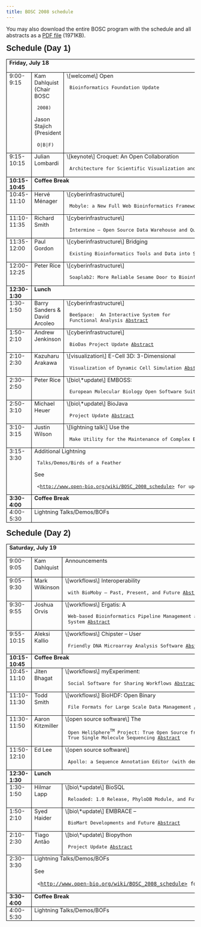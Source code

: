 ```yaml
---
title: BOSC 2008 schedule
---
```


You may also download the entire BOSC program with the schedule and all
abstracts as a [PDF
file](http://www.open-bio.org/w/images/b/b6/BOSC2008_program.pdf)
(1971KB).

<div class=Section1>
<b
style='mso-bidi-font-weight:normal'><span style='font-size:16.0pt;font-family:
Arial'>Schedule (Day 1)</span></b>

<table class=MsoTableGrid border=1 cellspacing=0 cellpadding=0
 style='border-collapse:collapse;border:none;mso-border-alt:solid windowtext .5pt;
 mso-yfti-tbllook:480;mso-padding-alt:0in 5.4pt 0in 5.4pt;mso-border-insideh:
 .5pt solid windowtext;mso-border-insidev:.5pt solid windowtext'>
<tr style='mso-yfti-irow:0;mso-yfti-firstrow:yes'>
<td width=638 colspan=3 valign=top style='width:6.65in;border:solid windowtext 1.0pt;
  mso-border-alt:solid windowtext .5pt;padding:0in 5.4pt 0in 5.4pt'>
<b style='mso-bidi-font-weight:normal'><span
  style='font-size:11.0pt'>Friday, July 18</span></b>

<b style='mso-bidi-font-weight:normal'><span
  style='font-size:11.0pt'></span></b>

</td>
</tr>
<tr style='mso-yfti-irow:1'>
<td width=95 valign=top style='width:71.4pt;border:solid windowtext 1.0pt;
  border-top:none;mso-border-top-alt:solid windowtext .5pt;mso-border-alt:solid windowtext .5pt;
  padding:0in 5.4pt 0in 5.4pt'>
<span style='font-size:11.0pt'>9:00-9:15</span>

</td>
<td width=136 valign=top style='width:102.0pt;border-top:none;border-left:
  none;border-bottom:solid windowtext 1.0pt;border-right:solid windowtext 1.0pt;
  mso-border-top-alt:solid windowtext .5pt;mso-border-left-alt:solid windowtext .5pt;
  mso-border-alt:solid windowtext .5pt;padding:0in 5.4pt 0in 5.4pt'>
<span style='font-size:11.0pt'>Kam Dahlquist (Chair BOSC

` 2008)`</span>

<span style='font-size:11.0pt'>Jason Stajich (President

` O|B|F)`</span>

</td>
<td width=407 valign=top style='width:305.4pt;border-top:none;border-left:
  none;border-bottom:solid windowtext 1.0pt;border-right:solid windowtext 1.0pt;
  mso-border-top-alt:solid windowtext .5pt;mso-border-left-alt:solid windowtext .5pt;
  mso-border-alt:solid windowtext .5pt;padding:0in 5.4pt 0in 5.4pt'>
<span style='font-size:11.0pt'>\[welcome\] Open

` Bioinformatics Foundation Update`</span>

</td>
</tr>
<tr style='mso-yfti-irow:2'>
<td width=95 valign=top style='width:71.4pt;border:solid windowtext 1.0pt;
  border-top:none;mso-border-top-alt:solid windowtext .5pt;mso-border-alt:solid windowtext .5pt;
  padding:0in 5.4pt 0in 5.4pt'>
<span style='font-size:11.0pt'>9:15-10:15</span>

</td>
<td width=136 valign=top style='width:102.0pt;border-top:none;border-left:
  none;border-bottom:solid windowtext 1.0pt;border-right:solid windowtext 1.0pt;
  mso-border-top-alt:solid windowtext .5pt;mso-border-left-alt:solid windowtext .5pt;
  mso-border-alt:solid windowtext .5pt;padding:0in 5.4pt 0in 5.4pt'>
<span style='font-size:11.0pt'>Julian Lombardi</span>

</td>
<td width=407 valign=top style='width:305.4pt;border-top:none;border-left:
  none;border-bottom:solid windowtext 1.0pt;border-right:solid windowtext 1.0pt;
  mso-border-top-alt:solid windowtext .5pt;mso-border-left-alt:solid windowtext .5pt;
  mso-border-alt:solid windowtext .5pt;padding:0in 5.4pt 0in 5.4pt'>
<span lang=EN style='font-size:11.0pt;mso-ansi-language:
  EN;mso-bidi-font-weight:bold'>\[keynote\] Croquet: An Open
Collaboration

` Architecture for Scientific Visualization and Simulation`</span><span
  style='font-size:11.0pt'></span>

</td>
</tr>
<tr style='mso-yfti-irow:3'>
<td width=95 valign=top style='width:71.4pt;border:solid windowtext 1.0pt;
  border-top:none;mso-border-top-alt:solid windowtext .5pt;mso-border-alt:solid windowtext .5pt;
  padding:0in 5.4pt 0in 5.4pt'>
<b style='mso-bidi-font-weight:normal'><span
  style='font-size:11.0pt'>10:15-10:45</span></b>

</td>
<td width=543 colspan=2 valign=top style='width:407.4pt;border-top:none;
  border-left:none;border-bottom:solid windowtext 1.0pt;border-right:solid windowtext 1.0pt;
  mso-border-top-alt:solid windowtext .5pt;mso-border-left-alt:solid windowtext .5pt;
  mso-border-alt:solid windowtext .5pt;padding:0in 5.4pt 0in 5.4pt'>
<b style='mso-bidi-font-weight:normal'><span
  style='font-size:11.0pt'>Coffee Break</span></b>

<b style='mso-bidi-font-weight:normal'><span
  style='font-size:11.0pt'></span></b>

</td>
</tr>
<tr style='mso-yfti-irow:4'>
<td width=95 valign=top style='width:71.4pt;border:solid windowtext 1.0pt;
  border-top:none;mso-border-top-alt:solid windowtext .5pt;mso-border-alt:solid windowtext .5pt;
  padding:0in 5.4pt 0in 5.4pt'>
<span style='font-size:11.0pt'>10:45-11:10</span>

</td>
<td width=136 valign=top style='width:102.0pt;border-top:none;border-left:
  none;border-bottom:solid windowtext 1.0pt;border-right:solid windowtext 1.0pt;
  mso-border-top-alt:solid windowtext .5pt;mso-border-left-alt:solid windowtext .5pt;
  mso-border-alt:solid windowtext .5pt;padding:0in 5.4pt 0in 5.4pt'>
<span style='font-size:11.0pt'>Hervé Ménager </span>

</td>
<td width=407 valign=top style='width:305.4pt;border-top:none;border-left:
  none;border-bottom:solid windowtext 1.0pt;border-right:solid windowtext 1.0pt;
  mso-border-top-alt:solid windowtext .5pt;mso-border-left-alt:solid windowtext .5pt;
  mso-border-alt:solid windowtext .5pt;padding:0in 5.4pt 0in 5.4pt'>
<span style='font-size:11.0pt'>\[cyberinfrastructure\]

` Mobyle: a New Full Web Bioinformatics Framework `[`Abstract`](http://www.open-bio.org/w/images/c/c7/Menager_Mobyle_abstract.pdf)</span>

</td>
</tr>
<tr style='mso-yfti-irow:5'>
<td width=95 valign=top style='width:71.4pt;border:solid windowtext 1.0pt;
  border-top:none;mso-border-top-alt:solid windowtext .5pt;mso-border-alt:solid windowtext .5pt;
  padding:0in 5.4pt 0in 5.4pt'>
<span style='font-size:11.0pt'>11:10-11:35</span>

</td>
<td width=136 valign=top style='width:102.0pt;border-top:none;border-left:
  none;border-bottom:solid windowtext 1.0pt;border-right:solid windowtext 1.0pt;
  mso-border-top-alt:solid windowtext .5pt;mso-border-left-alt:solid windowtext .5pt;
  mso-border-alt:solid windowtext .5pt;padding:0in 5.4pt 0in 5.4pt'>
<span style='font-size:11.0pt'>Richard Smith</span>

</td>
<td width=407 valign=top style='width:305.4pt;border-top:none;border-left:
  none;border-bottom:solid windowtext 1.0pt;border-right:solid windowtext 1.0pt;
  mso-border-top-alt:solid windowtext .5pt;mso-border-left-alt:solid windowtext .5pt;
  mso-border-alt:solid windowtext .5pt;padding:0in 5.4pt 0in 5.4pt'>
<span style='font-size:11.0pt'>\[cyberinfrastructure\]

` Intermine – Open Source Data Warehouse and Query Interface `[`Abstract`](http://www.open-bio.org/w/images/e/e5/Smith_R_Intermine_abstract.pdf)</span>

</td>
</tr>
<tr style='mso-yfti-irow:6'>
<td width=95 valign=top style='width:71.4pt;border:solid windowtext 1.0pt;
  border-top:none;mso-border-top-alt:solid windowtext .5pt;mso-border-alt:solid windowtext .5pt;
  padding:0in 5.4pt 0in 5.4pt'>
<span style='font-size:11.0pt'>11:35-12:00</span>

</td>
<td width=136 valign=top style='width:102.0pt;border-top:none;border-left:
  none;border-bottom:solid windowtext 1.0pt;border-right:solid windowtext 1.0pt;
  mso-border-top-alt:solid windowtext .5pt;mso-border-left-alt:solid windowtext .5pt;
  mso-border-alt:solid windowtext .5pt;padding:0in 5.4pt 0in 5.4pt'>
<span style='font-size:11.0pt'>Paul Gordon</span>

</td>
<td width=407 valign=top style='width:305.4pt;border-top:none;border-left:
  none;border-bottom:solid windowtext 1.0pt;border-right:solid windowtext 1.0pt;
  mso-border-top-alt:solid windowtext .5pt;mso-border-left-alt:solid windowtext .5pt;
  mso-border-alt:solid windowtext .5pt;padding:0in 5.4pt 0in 5.4pt'>
<span style='font-size:11.0pt'>\[cyberinfrastructure\] Bridging

` Existing Bioinformatics Tools and Data into Semantic Web Services `[`Abstract`](http://www.open-bio.org/w/images/6/69/Gordon_SemanticWeb_abstract.pdf)</span>

</td>
</tr>
<tr style='mso-yfti-irow:7'>
<td width=95 valign=top style='width:71.4pt;border:solid windowtext 1.0pt;
  border-top:none;mso-border-top-alt:solid windowtext .5pt;mso-border-alt:solid windowtext .5pt;
  padding:0in 5.4pt 0in 5.4pt'>
<span style='font-size:11.0pt'>12:00-12:25</span>

</td>
<td width=136 valign=top style='width:102.0pt;border-top:none;border-left:
  none;border-bottom:solid windowtext 1.0pt;border-right:solid windowtext 1.0pt;
  mso-border-top-alt:solid windowtext .5pt;mso-border-left-alt:solid windowtext .5pt;
  mso-border-alt:solid windowtext .5pt;padding:0in 5.4pt 0in 5.4pt'>
<span style='font-size:11.0pt'>Peter Rice</span>

</td>
<td width=407 valign=top style='width:305.4pt;border-top:none;border-left:
  none;border-bottom:solid windowtext 1.0pt;border-right:solid windowtext 1.0pt;
  mso-border-top-alt:solid windowtext .5pt;mso-border-left-alt:solid windowtext .5pt;
  mso-border-alt:solid windowtext .5pt;padding:0in 5.4pt 0in 5.4pt'>
<span style='font-size:11.0pt'>\[cyberinfrastructure\]

` Soaplab2: More Reliable Sesame Door to Bioinformatics Programs `[`Abstract`](http://www.open-bio.org/w/images/3/3c/Rice_Soaplab2_abstract.pdf)</span>

</td>
</tr>
<tr style='mso-yfti-irow:8'>
<td width=95 valign=top style='width:71.4pt;border:solid windowtext 1.0pt;
  border-top:none;mso-border-top-alt:solid windowtext .5pt;mso-border-alt:solid windowtext .5pt;
  padding:0in 5.4pt 0in 5.4pt'>
<b style='mso-bidi-font-weight:normal'><span
  style='font-size:11.0pt'>12:30-1:30</span></b>

</td>
<td width=543 colspan=2 valign=top style='width:407.4pt;border-top:none;
  border-left:none;border-bottom:solid windowtext 1.0pt;border-right:solid windowtext 1.0pt;
  mso-border-top-alt:solid windowtext .5pt;mso-border-left-alt:solid windowtext .5pt;
  mso-border-alt:solid windowtext .5pt;padding:0in 5.4pt 0in 5.4pt'>
<b style='mso-bidi-font-weight:normal'><span
  style='font-size:11.0pt'>Lunch</span></b>

<b style='mso-bidi-font-weight:normal'><span
  style='font-size:11.0pt'></span></b>

</td>
</tr>
<tr style='mso-yfti-irow:9'>
<td width=95 valign=top style='width:71.4pt;border:solid windowtext 1.0pt;
  border-top:none;mso-border-top-alt:solid windowtext .5pt;mso-border-alt:solid windowtext .5pt;
  padding:0in 5.4pt 0in 5.4pt'>
<span style='font-size:11.0pt'>1:30-1:50</span>

</td>
<td width=136 valign=top style='width:102.0pt;border-top:none;border-left:
  none;border-bottom:solid windowtext 1.0pt;border-right:solid windowtext 1.0pt;
  mso-border-top-alt:solid windowtext .5pt;mso-border-left-alt:solid windowtext .5pt;
  mso-border-alt:solid windowtext .5pt;padding:0in 5.4pt 0in 5.4pt'>
<span style='font-size:11.0pt'>Barry Sanders & David Arcoleo</span>

</td>
<td width=407 valign=top style='width:305.4pt;border-top:none;border-left:
  none;border-bottom:solid windowtext 1.0pt;border-right:solid windowtext 1.0pt;
  mso-border-top-alt:solid windowtext .5pt;mso-border-left-alt:solid windowtext .5pt;
  mso-border-alt:solid windowtext .5pt;padding:0in 5.4pt 0in 5.4pt'>
<span style='font-size:11.0pt'>\[cyberinfrastructure\]

` BeeSpace:`<span style='mso-spacerun:yes'>`  `</span>`An Interactive System for`  
` Functional Analysis `[`Abstract`](http://www.open-bio.org/w/images/2/27/Sanders_Arcoleo_BeeSpace_abstract.pdf)</span>

</td>
</tr>
<tr style='mso-yfti-irow:10'>
<td width=95 valign=top style='width:71.4pt;border:solid windowtext 1.0pt;
  border-top:none;mso-border-top-alt:solid windowtext .5pt;mso-border-alt:solid windowtext .5pt;
  padding:0in 5.4pt 0in 5.4pt'>
<span style='font-size:11.0pt'>1:50-2:10</span>

</td>
<td width=136 valign=top style='width:102.0pt;border-top:none;border-left:
  none;border-bottom:solid windowtext 1.0pt;border-right:solid windowtext 1.0pt;
  mso-border-top-alt:solid windowtext .5pt;mso-border-left-alt:solid windowtext .5pt;
  mso-border-alt:solid windowtext .5pt;padding:0in 5.4pt 0in 5.4pt'>
<span style='font-size:11.0pt'>Andrew Jenkinson</span>

<span style='font-size:11.0pt'></span>

</td>
<td width=407 valign=top style='width:305.4pt;border-top:none;border-left:
  none;border-bottom:solid windowtext 1.0pt;border-right:solid windowtext 1.0pt;
  mso-border-top-alt:solid windowtext .5pt;mso-border-left-alt:solid windowtext .5pt;
  mso-border-alt:solid windowtext .5pt;padding:0in 5.4pt 0in 5.4pt'>
<span style='font-size:11.0pt'>\[cyberinfrastructure\]

` BioDas Project Update `[`Abstract`](http://www.open-bio.org/w/images/6/6c/Jenkinson_BioDas_abstract.pdf)</span>

</td>
</tr>
<tr style='mso-yfti-irow:11'>
<td width=95 valign=top style='width:71.4pt;border:solid windowtext 1.0pt;
  border-top:none;mso-border-top-alt:solid windowtext .5pt;mso-border-alt:solid windowtext .5pt;
  padding:0in 5.4pt 0in 5.4pt'>
<span style='font-size:11.0pt'>2:10-2:30</span>

</td>
<td width=136 valign=top style='width:102.0pt;border-top:none;border-left:
  none;border-bottom:solid windowtext 1.0pt;border-right:solid windowtext 1.0pt;
  mso-border-top-alt:solid windowtext .5pt;mso-border-left-alt:solid windowtext .5pt;
  mso-border-alt:solid windowtext .5pt;padding:0in 5.4pt 0in 5.4pt'>
<span style='font-size:11.0pt'>Kazuharu Arakawa</span>

</td>
<td width=407 valign=top style='width:305.4pt;border-top:none;border-left:
  none;border-bottom:solid windowtext 1.0pt;border-right:solid windowtext 1.0pt;
  mso-border-top-alt:solid windowtext .5pt;mso-border-left-alt:solid windowtext .5pt;
  mso-border-alt:solid windowtext .5pt;padding:0in 5.4pt 0in 5.4pt'>
<span style='font-size:11.0pt'>\[visualization\] E-Cell 3D:
3-Dimensional

` Visualization of Dynamic Cell Simulation `[`Abstract`](http://www.open-bio.org/w/images/2/20/Arakawa_E-Cell3D_abstract.pdf)</span>

</td>
</tr>
<tr style='mso-yfti-irow:12'>
<td width=95 valign=top style='width:71.4pt;border:solid windowtext 1.0pt;
  border-top:none;mso-border-top-alt:solid windowtext .5pt;mso-border-alt:solid windowtext .5pt;
  padding:0in 5.4pt 0in 5.4pt'>
<span style='font-size:11.0pt'>2:30-2:50</span>

</td>
<td width=136 valign=top style='width:102.0pt;border-top:none;border-left:
  none;border-bottom:solid windowtext 1.0pt;border-right:solid windowtext 1.0pt;
  mso-border-top-alt:solid windowtext .5pt;mso-border-left-alt:solid windowtext .5pt;
  mso-border-alt:solid windowtext .5pt;padding:0in 5.4pt 0in 5.4pt'>
<span style='font-size:11.0pt'>Peter Rice</span>

</td>
<td width=407 valign=top style='width:305.4pt;border-top:none;border-left:
  none;border-bottom:solid windowtext 1.0pt;border-right:solid windowtext 1.0pt;
  mso-border-top-alt:solid windowtext .5pt;mso-border-left-alt:solid windowtext .5pt;
  mso-border-alt:solid windowtext .5pt;padding:0in 5.4pt 0in 5.4pt'>
<span style='font-size:11.0pt'>\[bio\*update\] EMBOSS:

` European Molecular Biology Open Software Suite `[`Abstract`](http://www.open-bio.org/w/images/c/ca/Rice_EMBOSS_abstract.pdf)</span>

</td>
</tr>
<tr style='mso-yfti-irow:13'>
<td width=95 valign=top style='width:71.4pt;border:solid windowtext 1.0pt;
  border-top:none;mso-border-top-alt:solid windowtext .5pt;mso-border-alt:solid windowtext .5pt;
  padding:0in 5.4pt 0in 5.4pt'>
<span style='font-size:11.0pt'>2:50-3:10</span>

</td>
<td width=136 valign=top style='width:102.0pt;border-top:none;border-left:
  none;border-bottom:solid windowtext 1.0pt;border-right:solid windowtext 1.0pt;
  mso-border-top-alt:solid windowtext .5pt;mso-border-left-alt:solid windowtext .5pt;
  mso-border-alt:solid windowtext .5pt;padding:0in 5.4pt 0in 5.4pt'>
<span style='font-size:11.0pt'>Michael Heuer</span>

<span style='font-size:11.0pt'></span>

</td>
<td width=407 valign=top style='width:305.4pt;border-top:none;border-left:
  none;border-bottom:solid windowtext 1.0pt;border-right:solid windowtext 1.0pt;
  mso-border-top-alt:solid windowtext .5pt;mso-border-left-alt:solid windowtext .5pt;
  mso-border-alt:solid windowtext .5pt;padding:0in 5.4pt 0in 5.4pt'>
<span style='font-size:11.0pt'>\[bio\*update\] BioJava

` Project Update `[`Abstract`](http://www.open-bio.org/w/images/1/10/Heuer_BioJava_abstract.pdf)</span>

</td>
</tr>
<tr style='mso-yfti-irow:14'>
<td width=95 valign=top style='width:71.4pt;border:solid windowtext 1.0pt;
  border-top:none;mso-border-top-alt:solid windowtext .5pt;mso-border-alt:solid windowtext .5pt;
  padding:0in 5.4pt 0in 5.4pt'>
<span style='font-size:11.0pt'>3:10-3:15</span>

</td>
<td width=136 valign=top style='width:102.0pt;border-top:none;border-left:
  none;border-bottom:solid windowtext 1.0pt;border-right:solid windowtext 1.0pt;
  mso-border-top-alt:solid windowtext .5pt;mso-border-left-alt:solid windowtext .5pt;
  mso-border-alt:solid windowtext .5pt;padding:0in 5.4pt 0in 5.4pt'>
<span style='font-size:11.0pt'>Justin Wilson</span>

</td>
<td width=407 valign=top style='width:305.4pt;border-top:none;border-left:
  none;border-bottom:solid windowtext 1.0pt;border-right:solid windowtext 1.0pt;
  mso-border-top-alt:solid windowtext .5pt;mso-border-left-alt:solid windowtext .5pt;
  mso-border-alt:solid windowtext .5pt;padding:0in 5.4pt 0in 5.4pt'>
<span style='font-size:11.0pt'>\[lightning talk\] Use the

` Make Utility for the Maintenance of Complex Bioinformatics Pipelines `[`Abstract`](http://www.open-bio.org/w/images/a/a9/Wilson_Make_abstract.pdf)</span>

</td>
</tr>
<tr style='mso-yfti-irow:15'>
<td width=95 valign=top style='width:71.4pt;border:solid windowtext 1.0pt;
  border-top:none;mso-border-top-alt:solid windowtext .5pt;mso-border-alt:solid windowtext .5pt;
  padding:0in 5.4pt 0in 5.4pt'>
<span style='font-size:11.0pt'>3:15-3:30</span>

</td>
<td width=543 colspan=2 valign=top style='width:407.4pt;border-top:none;
  border-left:none;border-bottom:solid windowtext 1.0pt;border-right:solid windowtext 1.0pt;
  mso-border-top-alt:solid windowtext .5pt;mso-border-left-alt:solid windowtext .5pt;
  mso-border-alt:solid windowtext .5pt;padding:0in 5.4pt 0in 5.4pt'>
<span style='font-size:11.0pt'>Additional Lightning

` Talks/Demos/Birds of a Feather`</span>

<span style='font-size:11.0pt'>See

` <`[`http://www.open-bio.org/wiki/BOSC_2008_schedule>`](http://www.open-bio.org/wiki/BOSC_2008_schedule%3E)` for updated listings`</span>

</td>
</tr>
<tr style='mso-yfti-irow:16'>
<td width=95 valign=top style='width:71.4pt;border:solid windowtext 1.0pt;
  border-top:none;mso-border-top-alt:solid windowtext .5pt;mso-border-alt:solid windowtext .5pt;
  padding:0in 5.4pt 0in 5.4pt'>
<b style='mso-bidi-font-weight:normal'><span
  style='font-size:11.0pt'>3:30-4:00</span></b>

</td>
<td width=543 colspan=2 valign=top style='width:407.4pt;border-top:none;
  border-left:none;border-bottom:solid windowtext 1.0pt;border-right:solid windowtext 1.0pt;
  mso-border-top-alt:solid windowtext .5pt;mso-border-left-alt:solid windowtext .5pt;
  mso-border-alt:solid windowtext .5pt;padding:0in 5.4pt 0in 5.4pt'>
<b style='mso-bidi-font-weight:normal'><span
  style='font-size:11.0pt'>Coffee Break</span></b>

<b style='mso-bidi-font-weight:normal'><span
  style='font-size:11.0pt'></span></b>

</td>
</tr>
<tr style='mso-yfti-irow:17;mso-yfti-lastrow:yes'>
<td width=95 valign=top style='width:71.4pt;border:solid windowtext 1.0pt;
  border-top:none;mso-border-top-alt:solid windowtext .5pt;mso-border-alt:solid windowtext .5pt;
  padding:0in 5.4pt 0in 5.4pt'>
<span style='font-size:11.0pt'>4:00-5:30</span>

</td>
<td width=543 colspan=2 valign=top style='width:407.4pt;border-top:none;
  border-left:none;border-bottom:solid windowtext 1.0pt;border-right:solid windowtext 1.0pt;
  mso-border-top-alt:solid windowtext .5pt;mso-border-left-alt:solid windowtext .5pt;
  mso-border-alt:solid windowtext .5pt;padding:0in 5.4pt 0in 5.4pt'>
<span style='font-size:11.0pt'>Lightning Talks/Demos/BOFs</span>

<span style='font-size:11.0pt'></span>

</td>
</tr>
</table>
<span style='font-size:12.0pt;font-family:"Times New Roman";mso-fareast-font-family:
"Times New Roman";mso-ansi-language:EN-US;mso-fareast-language:EN-US;
mso-bidi-language:AR-SA'>  
</span>

<b
style='mso-bidi-font-weight:normal'><span style='font-size:16.0pt;font-family:
Arial'>Schedule (Day 2)</span></b>

<table class=MsoTableGrid border=1 cellspacing=0 cellpadding=0
 style='border-collapse:collapse;border:none;mso-border-alt:solid windowtext .5pt;
 mso-yfti-tbllook:480;mso-padding-alt:0in 5.4pt 0in 5.4pt;mso-border-insideh:
 .5pt solid windowtext;mso-border-insidev:.5pt solid windowtext'>
<tr style='mso-yfti-irow:0;mso-yfti-firstrow:yes'>
<td width=638 colspan=3 valign=top style='width:6.65in;border:solid windowtext 1.0pt;
  mso-border-alt:solid windowtext .5pt;padding:0in 5.4pt 0in 5.4pt'>
<b style='mso-bidi-font-weight:normal'><span
  style='font-size:11.0pt'>Saturday, July 19</span></b>

<b style='mso-bidi-font-weight:normal'><span
  style='font-size:11.0pt'></span></b>

</td>
</tr>
<tr style='mso-yfti-irow:1'>
<td width=95 valign=top style='width:71.4pt;border:solid windowtext 1.0pt;
  border-top:none;mso-border-top-alt:solid windowtext .5pt;mso-border-alt:solid windowtext .5pt;
  padding:0in 5.4pt 0in 5.4pt'>
<span style='font-size:11.0pt'>9:00-9:05</span>

</td>
<td width=136 valign=top style='width:102.0pt;border-top:none;border-left:
  none;border-bottom:solid windowtext 1.0pt;border-right:solid windowtext 1.0pt;
  mso-border-top-alt:solid windowtext .5pt;mso-border-left-alt:solid windowtext .5pt;
  mso-border-alt:solid windowtext .5pt;padding:0in 5.4pt 0in 5.4pt'>
<span style='font-size:11.0pt'>Kam Dahlquist</span>

<span style='font-size:11.0pt'></span>

</td>
<td width=407 valign=top style='width:305.4pt;border-top:none;border-left:
  none;border-bottom:solid windowtext 1.0pt;border-right:solid windowtext 1.0pt;
  mso-border-top-alt:solid windowtext .5pt;mso-border-left-alt:solid windowtext .5pt;
  mso-border-alt:solid windowtext .5pt;padding:0in 5.4pt 0in 5.4pt'>
<span style='font-size:11.0pt'>Announcements</span>

</td>
</tr>
<tr style='mso-yfti-irow:2'>
<td width=95 valign=top style='width:71.4pt;border:solid windowtext 1.0pt;
  border-top:none;mso-border-top-alt:solid windowtext .5pt;mso-border-alt:solid windowtext .5pt;
  padding:0in 5.4pt 0in 5.4pt'>
<span style='font-size:11.0pt'>9:05-9:30</span>

</td>
<td width=136 valign=top style='width:102.0pt;border-top:none;border-left:
  none;border-bottom:solid windowtext 1.0pt;border-right:solid windowtext 1.0pt;
  mso-border-top-alt:solid windowtext .5pt;mso-border-left-alt:solid windowtext .5pt;
  mso-border-alt:solid windowtext .5pt;padding:0in 5.4pt 0in 5.4pt'>
<span style='font-size:11.0pt'>Mark Wilkinson</span>

</td>
<td width=407 valign=top style='width:305.4pt;border-top:none;border-left:
  none;border-bottom:solid windowtext 1.0pt;border-right:solid windowtext 1.0pt;
  mso-border-top-alt:solid windowtext .5pt;mso-border-left-alt:solid windowtext .5pt;
  mso-border-alt:solid windowtext .5pt;padding:0in 5.4pt 0in 5.4pt'>
<span style='font-size:11.0pt'>\[workflows\] Interoperability

` with BioMoby – Past, Present, and Future `[`Abstract`](http://www.open-bio.org/w/images/d/da/Wilkinson_BioMoby_abstract.pdf)</span>

</td>
</tr>
<tr style='mso-yfti-irow:3'>
<td width=95 valign=top style='width:71.4pt;border:solid windowtext 1.0pt;
  border-top:none;mso-border-top-alt:solid windowtext .5pt;mso-border-alt:solid windowtext .5pt;
  padding:0in 5.4pt 0in 5.4pt'>
<span style='font-size:11.0pt'>9:30-9:55</span>

</td>
<td width=136 valign=top style='width:102.0pt;border-top:none;border-left:
  none;border-bottom:solid windowtext 1.0pt;border-right:solid windowtext 1.0pt;
  mso-border-top-alt:solid windowtext .5pt;mso-border-left-alt:solid windowtext .5pt;
  mso-border-alt:solid windowtext .5pt;padding:0in 5.4pt 0in 5.4pt'>
<span style='font-size:11.0pt'>Joshua Orvis</span>

</td>
<td width=407 valign=top style='width:305.4pt;border-top:none;border-left:
  none;border-bottom:solid windowtext 1.0pt;border-right:solid windowtext 1.0pt;
  mso-border-top-alt:solid windowtext .5pt;mso-border-left-alt:solid windowtext .5pt;
  mso-border-alt:solid windowtext .5pt;padding:0in 5.4pt 0in 5.4pt'>
<span style='font-size:11.0pt'>\[workflows\] Ergatis: A

` Web-based Bioinformatics Pipeline Management and Collaborative Development`  
` System `[`Abstract`](http://www.open-bio.org/w/images/5/59/Orvis_Ergatis_abstract.pdf)</span>

</td>
</tr>
<tr style='mso-yfti-irow:4'>
<td width=95 valign=top style='width:71.4pt;border:solid windowtext 1.0pt;
  border-top:none;mso-border-top-alt:solid windowtext .5pt;mso-border-alt:solid windowtext .5pt;
  padding:0in 5.4pt 0in 5.4pt'>
<span style='font-size:11.0pt'>9:55-10:15</span>

</td>
<td width=136 valign=top style='width:102.0pt;border-top:none;border-left:
  none;border-bottom:solid windowtext 1.0pt;border-right:solid windowtext 1.0pt;
  mso-border-top-alt:solid windowtext .5pt;mso-border-left-alt:solid windowtext .5pt;
  mso-border-alt:solid windowtext .5pt;padding:0in 5.4pt 0in 5.4pt'>
<span style='font-size:11.0pt'>Aleksi Kallio</span>

</td>
<td width=407 valign=top style='width:305.4pt;border-top:none;border-left:
  none;border-bottom:solid windowtext 1.0pt;border-right:solid windowtext 1.0pt;
  mso-border-top-alt:solid windowtext .5pt;mso-border-left-alt:solid windowtext .5pt;
  mso-border-alt:solid windowtext .5pt;padding:0in 5.4pt 0in 5.4pt'>
<span style='font-size:11.0pt'>\[workflows\] Chipster – User

` Friendly DNA Microarray Analysis Software `[`Abstract`](http://www.open-bio.org/w/images/7/7e/Kallio_Chipster_abstract.pdf)</span>

</td>
</tr>
<tr style='mso-yfti-irow:5'>
<td width=95 valign=top style='width:71.4pt;border:solid windowtext 1.0pt;
  border-top:none;mso-border-top-alt:solid windowtext .5pt;mso-border-alt:solid windowtext .5pt;
  padding:0in 5.4pt 0in 5.4pt'>
<b style='mso-bidi-font-weight:normal'><span
  style='font-size:11.0pt'>10:15-10:45</span></b>

</td>
<td width=543 colspan=2 valign=top style='width:407.4pt;border-top:none;
  border-left:none;border-bottom:solid windowtext 1.0pt;border-right:solid windowtext 1.0pt;
  mso-border-top-alt:solid windowtext .5pt;mso-border-left-alt:solid windowtext .5pt;
  mso-border-alt:solid windowtext .5pt;padding:0in 5.4pt 0in 5.4pt'>
<b style='mso-bidi-font-weight:normal'><span
  style='font-size:11.0pt'>Coffee Break</span></b>

<b style='mso-bidi-font-weight:normal'><span
  style='font-size:11.0pt'></span></b>

</td>
</tr>
<tr style='mso-yfti-irow:6'>
<td width=95 valign=top style='width:71.4pt;border:solid windowtext 1.0pt;
  border-top:none;mso-border-top-alt:solid windowtext .5pt;mso-border-alt:solid windowtext .5pt;
  padding:0in 5.4pt 0in 5.4pt'>
<span style='font-size:11.0pt'>10:45-11:10</span>

</td>
<td width=136 valign=top style='width:102.0pt;border-top:none;border-left:
  none;border-bottom:solid windowtext 1.0pt;border-right:solid windowtext 1.0pt;
  mso-border-top-alt:solid windowtext .5pt;mso-border-left-alt:solid windowtext .5pt;
  mso-border-alt:solid windowtext .5pt;padding:0in 5.4pt 0in 5.4pt'>
<span style='font-size:11.0pt'>Jiten Bhagat</span>

</td>
<td width=407 valign=top style='width:305.4pt;border-top:none;border-left:
  none;border-bottom:solid windowtext 1.0pt;border-right:solid windowtext 1.0pt;
  mso-border-top-alt:solid windowtext .5pt;mso-border-left-alt:solid windowtext .5pt;
  mso-border-alt:solid windowtext .5pt;padding:0in 5.4pt 0in 5.4pt'>
<span style='font-size:11.0pt'>\[workflows\] myExperiment:

` Social Software for Sharing Workflows `[`Abstract`](http://www.open-bio.org/w/images/7/75/Bhagat_myExperiment_abstract.pdf)</span>

</td>
</tr>
<tr style='mso-yfti-irow:7'>
<td width=95 valign=top style='width:71.4pt;border:solid windowtext 1.0pt;
  border-top:none;mso-border-top-alt:solid windowtext .5pt;mso-border-alt:solid windowtext .5pt;
  padding:0in 5.4pt 0in 5.4pt'>
<span style='font-size:11.0pt'>11:10-11:30</span>

</td>
<td width=136 valign=top style='width:102.0pt;border-top:none;border-left:
  none;border-bottom:solid windowtext 1.0pt;border-right:solid windowtext 1.0pt;
  mso-border-top-alt:solid windowtext .5pt;mso-border-left-alt:solid windowtext .5pt;
  mso-border-alt:solid windowtext .5pt;padding:0in 5.4pt 0in 5.4pt'>
<span style='font-size:11.0pt'>Todd Smith</span>

</td>
<td width=407 valign=top style='width:305.4pt;border-top:none;border-left:
  none;border-bottom:solid windowtext 1.0pt;border-right:solid windowtext 1.0pt;
  mso-border-top-alt:solid windowtext .5pt;mso-border-left-alt:solid windowtext .5pt;
  mso-border-alt:solid windowtext .5pt;padding:0in 5.4pt 0in 5.4pt'>
<span style='font-size:11.0pt'>\[workflows\] BioHDF: Open Binary

` File Formats for Large Scale Data Management `[`Abstract`](http://www.open-bio.org/w/images/9/92/Smith_T_BioHDF_abstract.pdf)</span>

</td>
</tr>
<tr style='mso-yfti-irow:8'>
<td width=95 valign=top style='width:71.4pt;border:solid windowtext 1.0pt;
  border-top:none;mso-border-top-alt:solid windowtext .5pt;mso-border-alt:solid windowtext .5pt;
  padding:0in 5.4pt 0in 5.4pt'>
<span style='font-size:11.0pt'>11:30-11:50</span>

</td>
<td width=136 valign=top style='width:102.0pt;border-top:none;border-left:
  none;border-bottom:solid windowtext 1.0pt;border-right:solid windowtext 1.0pt;
  mso-border-top-alt:solid windowtext .5pt;mso-border-left-alt:solid windowtext .5pt;
  mso-border-alt:solid windowtext .5pt;padding:0in 5.4pt 0in 5.4pt'>
<span style='font-size:11.0pt'>Aaron Kitzmiller</span>

</td>
<td width=407 valign=top style='width:305.4pt;border-top:none;border-left:
  none;border-bottom:solid windowtext 1.0pt;border-right:solid windowtext 1.0pt;
  mso-border-top-alt:solid windowtext .5pt;mso-border-left-alt:solid windowtext .5pt;
  mso-border-alt:solid windowtext .5pt;padding:0in 5.4pt 0in 5.4pt'>
<span style='font-size:11.0pt'>\[open source software\] The

` Open HeliSphere`<sup>`TM`</sup>` Project: True Open Source from the Inventors of`  
` True Single Molecule Sequencing `[`Abstract`](http://www.open-bio.org/w/images/f/fb/Kitzmiller_OpenHeliSphere_abstract.pdf)</span>

</td>
</tr>
<tr style='mso-yfti-irow:9'>
<td width=95 valign=top style='width:71.4pt;border:solid windowtext 1.0pt;
  border-top:none;mso-border-top-alt:solid windowtext .5pt;mso-border-alt:solid windowtext .5pt;
  padding:0in 5.4pt 0in 5.4pt'>
<span style='font-size:11.0pt'>11:50-12:10</span>

</td>
<td width=136 valign=top style='width:102.0pt;border-top:none;border-left:
  none;border-bottom:solid windowtext 1.0pt;border-right:solid windowtext 1.0pt;
  mso-border-top-alt:solid windowtext .5pt;mso-border-left-alt:solid windowtext .5pt;
  mso-border-alt:solid windowtext .5pt;padding:0in 5.4pt 0in 5.4pt'>
<span style='font-size:11.0pt'>Ed Lee</span>

</td>
<td width=407 valign=top style='width:305.4pt;border-top:none;border-left:
  none;border-bottom:solid windowtext 1.0pt;border-right:solid windowtext 1.0pt;
  mso-border-top-alt:solid windowtext .5pt;mso-border-left-alt:solid windowtext .5pt;
  mso-border-alt:solid windowtext .5pt;padding:0in 5.4pt 0in 5.4pt'>
<span style='font-size:11.0pt'>\[open source software\]

` Apollo: a Sequence Annotation Editor (with demonstration to follow) `[`Abstract`](http://www.open-bio.org/w/images/3/3a/Lee_Apollo_abstract.pdf)</span>

</td>
</tr>
<tr style='mso-yfti-irow:10'>
<td width=95 valign=top style='width:71.4pt;border:solid windowtext 1.0pt;
  border-top:none;mso-border-top-alt:solid windowtext .5pt;mso-border-alt:solid windowtext .5pt;
  padding:0in 5.4pt 0in 5.4pt'>
<b style='mso-bidi-font-weight:normal'><span
  style='font-size:11.0pt'>12:30-1:30</span></b>

</td>
<td width=543 colspan=2 valign=top style='width:407.4pt;border-top:none;
  border-left:none;border-bottom:solid windowtext 1.0pt;border-right:solid windowtext 1.0pt;
  mso-border-top-alt:solid windowtext .5pt;mso-border-left-alt:solid windowtext .5pt;
  mso-border-alt:solid windowtext .5pt;padding:0in 5.4pt 0in 5.4pt'>
<b style='mso-bidi-font-weight:normal'><span
  style='font-size:11.0pt'>Lunch</span></b>

<b style='mso-bidi-font-weight:normal'><span
  style='font-size:11.0pt'></span></b>

</td>
</tr>
<tr style='mso-yfti-irow:11'>
<td width=95 valign=top style='width:71.4pt;border:solid windowtext 1.0pt;
  border-top:none;mso-border-top-alt:solid windowtext .5pt;mso-border-alt:solid windowtext .5pt;
  padding:0in 5.4pt 0in 5.4pt'>
<span style='font-size:11.0pt'>1:30-1:50</span>

</td>
<td width=136 valign=top style='width:102.0pt;border-top:none;border-left:
  none;border-bottom:solid windowtext 1.0pt;border-right:solid windowtext 1.0pt;
  mso-border-top-alt:solid windowtext .5pt;mso-border-left-alt:solid windowtext .5pt;
  mso-border-alt:solid windowtext .5pt;padding:0in 5.4pt 0in 5.4pt'>
<span style='font-size:11.0pt'>Hilmar Lapp</span>

</td>
<td width=407 valign=top style='width:305.4pt;border-top:none;border-left:
  none;border-bottom:solid windowtext 1.0pt;border-right:solid windowtext 1.0pt;
  mso-border-top-alt:solid windowtext .5pt;mso-border-left-alt:solid windowtext .5pt;
  mso-border-alt:solid windowtext .5pt;padding:0in 5.4pt 0in 5.4pt'>
<span style='font-size:11.0pt'>\[bio\*update\] BioSQL

` Reloaded: 1.0 Release, PhyloDB Module, and Future Features `[`Abstract`](http://www.open-bio.org/w/images/3/3b/Lapp_BioSQL_abstract.pdf)</span>

</td>
</tr>
<tr style='mso-yfti-irow:12'>
<td width=95 valign=top style='width:71.4pt;border:solid windowtext 1.0pt;
  border-top:none;mso-border-top-alt:solid windowtext .5pt;mso-border-alt:solid windowtext .5pt;
  padding:0in 5.4pt 0in 5.4pt'>
<span style='font-size:11.0pt'>1:50-2:10</span>

</td>
<td width=136 valign=top style='width:102.0pt;border-top:none;border-left:
  none;border-bottom:solid windowtext 1.0pt;border-right:solid windowtext 1.0pt;
  mso-border-top-alt:solid windowtext .5pt;mso-border-left-alt:solid windowtext .5pt;
  mso-border-alt:solid windowtext .5pt;padding:0in 5.4pt 0in 5.4pt'>
<span style='font-size:11.0pt'>Syed Haider</span>

<span style='font-size:11.0pt'></span>

</td>
<td width=407 valign=top style='width:305.4pt;border-top:none;border-left:
  none;border-bottom:solid windowtext 1.0pt;border-right:solid windowtext 1.0pt;
  mso-border-top-alt:solid windowtext .5pt;mso-border-left-alt:solid windowtext .5pt;
  mso-border-alt:solid windowtext .5pt;padding:0in 5.4pt 0in 5.4pt'>
<span style='font-size:11.0pt'>\[bio\*update\] EMBRACE –

` BioMart Developments and Future `[`Abstract`](http://www.open-bio.org/w/images/1/10/Haider_EMBRACE_abstract.pdf)</span>

</td>
</tr>
<tr style='mso-yfti-irow:13'>
<td width=95 valign=top style='width:71.4pt;border:solid windowtext 1.0pt;
  border-top:none;mso-border-top-alt:solid windowtext .5pt;mso-border-alt:solid windowtext .5pt;
  padding:0in 5.4pt 0in 5.4pt'>
<span style='font-size:11.0pt'>2:10-2:30</span>

</td>
<td width=136 valign=top style='width:102.0pt;border-top:none;border-left:
  none;border-bottom:solid windowtext 1.0pt;border-right:solid windowtext 1.0pt;
  mso-border-top-alt:solid windowtext .5pt;mso-border-left-alt:solid windowtext .5pt;
  mso-border-alt:solid windowtext .5pt;padding:0in 5.4pt 0in 5.4pt'>
<span style='font-size:11.0pt'>Tiago Antão </span>

<span style='font-size:11.0pt'></span>

</td>
<td width=407 valign=top style='width:305.4pt;border-top:none;border-left:
  none;border-bottom:solid windowtext 1.0pt;border-right:solid windowtext 1.0pt;
  mso-border-top-alt:solid windowtext .5pt;mso-border-left-alt:solid windowtext .5pt;
  mso-border-alt:solid windowtext .5pt;padding:0in 5.4pt 0in 5.4pt'>
<span style='font-size:11.0pt'>\[bio\*update\] Biopython

` Project Update `[`Abstract`](http://www.open-bio.org/w/images/e/e3/Antao_Biopython_abstract.pdf)</span>

</td>
</tr>
<tr style='mso-yfti-irow:14'>
<td width=95 valign=top style='width:71.4pt;border:solid windowtext 1.0pt;
  border-top:none;mso-border-top-alt:solid windowtext .5pt;mso-border-alt:solid windowtext .5pt;
  padding:0in 5.4pt 0in 5.4pt'>
<span style='font-size:11.0pt'>2:30-3:30</span>

</td>
<td width=543 colspan=2 valign=top style='width:407.4pt;border-top:none;
  border-left:none;border-bottom:solid windowtext 1.0pt;border-right:solid windowtext 1.0pt;
  mso-border-top-alt:solid windowtext .5pt;mso-border-left-alt:solid windowtext .5pt;
  mso-border-alt:solid windowtext .5pt;padding:0in 5.4pt 0in 5.4pt'>
<span style='font-size:11.0pt'>Lightning Talks/Demos/BOFs</span>

<span style='font-size:11.0pt'>See

` <`[`http://www.open-bio.org/wiki/BOSC_2008_schedule>`](http://www.open-bio.org/wiki/BOSC_2008_schedule%3E)` for updated listings`</span>

</td>
</tr>
<tr style='mso-yfti-irow:15;height:4.45pt'>
<td width=95 valign=top style='width:71.4pt;border:solid windowtext 1.0pt;
  border-top:none;mso-border-top-alt:solid windowtext .5pt;mso-border-alt:solid windowtext .5pt;
  padding:0in 5.4pt 0in 5.4pt;height:4.45pt'>
<b style='mso-bidi-font-weight:normal'><span
  style='font-size:11.0pt'>3:30-4:00</span></b>

</td>
<td width=543 colspan=2 valign=top style='width:407.4pt;border-top:none;
  border-left:none;border-bottom:solid windowtext 1.0pt;border-right:solid windowtext 1.0pt;
  mso-border-top-alt:solid windowtext .5pt;mso-border-left-alt:solid windowtext .5pt;
  mso-border-alt:solid windowtext .5pt;padding:0in 5.4pt 0in 5.4pt;height:4.45pt'>
<b style='mso-bidi-font-weight:normal'><span
  style='font-size:11.0pt'>Coffee Break</span></b>

<b style='mso-bidi-font-weight:normal'><span
  style='font-size:11.0pt'></span></b>

</td>
</tr>
<tr style='mso-yfti-irow:16;mso-yfti-lastrow:yes'>
<td width=95 valign=top style='width:71.4pt;border:solid windowtext 1.0pt;
  border-top:none;mso-border-top-alt:solid windowtext .5pt;mso-border-alt:solid windowtext .5pt;
  padding:0in 5.4pt 0in 5.4pt'>
<span style='font-size:11.0pt'>4:00-5:30</span>

</td>
<td width=543 colspan=2 valign=top style='width:407.4pt;border-top:none;
  border-left:none;border-bottom:solid windowtext 1.0pt;border-right:solid windowtext 1.0pt;
  mso-border-top-alt:solid windowtext .5pt;mso-border-left-alt:solid windowtext .5pt;
  mso-border-alt:solid windowtext .5pt;padding:0in 5.4pt 0in 5.4pt'>
<span style='font-size:11.0pt'>Lightning Talks/Demos/BOFs</span>

<span style='font-size:11.0pt'></span>

</td>
</tr>
</table>

